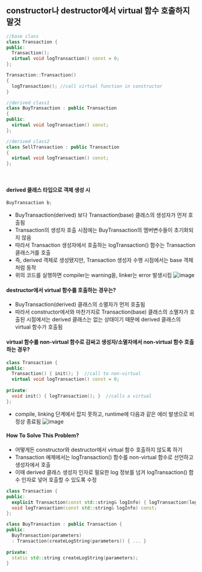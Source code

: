 ## constructor나 destructor에서 virtual 함수 호출하지 말것

```c++
//base class
class Transaction {
public:
  Transaction();
  virtual void logTransaction() const = 0;
};

Transaction::Transaction()
{
  logTransaction(); //call virtual function in constructor
}
```
```c++
//derived class1
class BuyTransaction : public Transaction
{
public:
  virtual void logTransaction() const;
};
```
```c++
//derived class2
class SellTransaction : public Transaction
{
  virtual void logTransaction() const;
};
```
</br>

#### derived 클래스 타입으로 객체 생성 시
```c++
BuyTransaction b;
```
- BuyTransaction(derived) 보다 Transaction(base) 클래스의 생성자가 먼저 호출됨
- Transaction의 생성자 호출 시점에는 BuyTransaction의 멤버변수들이 초기화되지 않음
- 따라서 Transaction 생성자에서 호출하는 logTransaction() 함수는 Transaction 클래스거를 호출
- 즉, derived 객체로 생성됐지만, Transaction 생성자 수행 시점에서는 base 객체처럼 동작
- 위의 코드를 실행하면 compiler는 warning을, linker는 error 발생시킴
![image](https://user-images.githubusercontent.com/33726146/116532870-b6bd4300-a91b-11eb-8a6a-6434111afa05.png)

#### destructor에서 virtual 함수를 호출하는 경우는?
- BuyTransaction(derived) 클래스의 소멸자가 먼저 호출됨
- 따라서 constructor에서와 마찬가지로 Transaction(base) 클래스의 소멸자가 호출된 시점에서는 derived 클래스는 없는 상태이기 때문에 derived 클래스의 virtual 함수가 호출됨

#### virtual 함수를 non-virtual 함수로 감싸고 생성자/소멸자에서 non-virtual 함수 호출하는 경우?
```c++
class Transaction {
public:
  Transaction() { init(); }  //call to non-virtual
  virtual void logTransaction() const = 0;
  
private:
  void init() { logTransaction(); }  //calls a virtual
};
```
- compile, linking 단계에서 잡지 못하고, runtime에 다음과 같은 에러 발생으로 비정상 종료됨
![image](https://user-images.githubusercontent.com/33726146/116532777-9ab9a180-a91b-11eb-9281-2185f3881e4d.png)

#### How To Solve This Problem?
- 어떻게든 constructor와 destructor에서 virtual 함수 호출하지 않도록 하기
- Transaction 예제에서는 logTransaction() 함수를 non-virtual 함수로 선언하고 생성자에서 호출
- 이때 derived 클래스 생성자 인자로 필요한 log 정보를 넘겨 logTransaction() 함수 인자로 넣어 호출할 수 있도록 수정
```c++
class Transaction {
public:
  explicit Transaction(const std::string& logInfo) { logTransaction(logInfo); }
  void logTransaction(const std::string& logInfo) const;
};

class BuyTransaction : public Transaction {
public:
  BuyTransaction(parameters)
  : Transaction(createLogString(parameters)) { ... }
  
private:
  static std::string createLogString(parameters);
}
```
